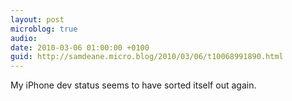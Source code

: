 ```yaml
---
layout: post
microblog: true
audio: 
date: 2010-03-06 01:00:00 +0100
guid: http://samdeane.micro.blog/2010/03/06/t10068991890.html
---
```

My iPhone dev status seems to have sorted itself out again.
